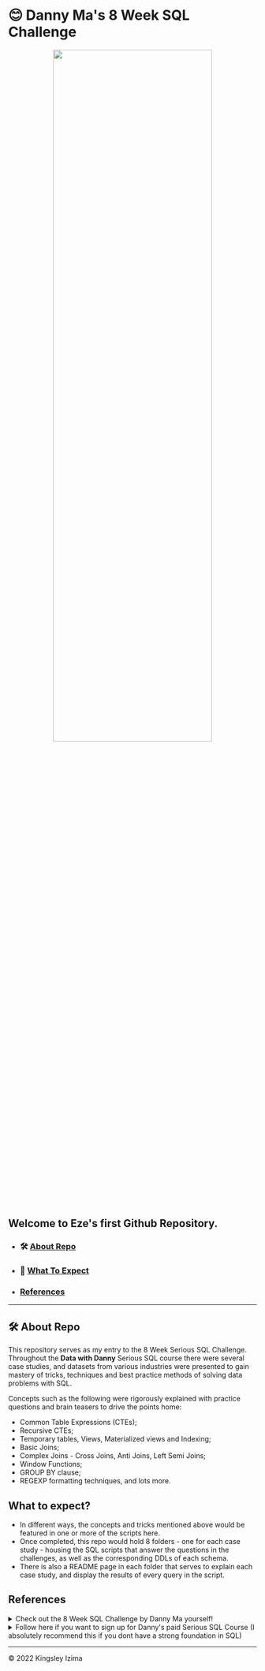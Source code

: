 # 😊 Danny Ma's 8 Week SQL Challenge

<p align="center">

<img src="https://user-images.githubusercontent.com/60517587/176776889-f5249add-90e1-4f7b-8c2d-02bd9408844d.gif" width=80% height=60% />

## Welcome to Eze's first Github Repository.

* ### 🛠️ [About Repo](https://github.com/kayazay/8-Week-SQL-Challenge/edit/main/README.md#%EF%B8%8F-about-repo)
* ### 📂 [What To Expect](https://github.com/kayazay/8-Week-SQL-Challenge/edit/main/README.md#what-to-expect)
* ### [References](https://github.com/kayazay/8-Week-SQL-Challenge/edit/main/README.md#references)
  
---

## 🛠️ About Repo

This repository serves as my entry to the 8 Week Serious SQL Challenge.
Throughout the **Data with Danny** Serious SQL course there were several case studies, and datasets from various industries were presented to gain mastery of tricks, techniques and best practice methods of solving data problems with SQL.

Concepts such as the following were rigorously explained with practice questions and brain teasers to drive the points home:

* Common Table Expressions (CTEs);
* Recursive CTEs;
* Temporary tables, Views, Materialized views and Indexing;
* Basic Joins;
* Complex Joins - Cross Joins, Anti Joins, Left Semi Joins;
* Window Functions;
* GROUP BY clause;
* REGEXP formatting techniques, and lots more.

## What to expect? 
* In different ways, the concepts and tricks mentioned above would be featured in one or more of the scripts here.
* Once completed, this repo would hold 8 folders - one for each case study - housing the SQL scripts that answer the questions in the challenges, as well as the corresponding DDLs of each schema.
* There is also a README page in each folder that serves to explain each case study, and display the results of every query in the script.


## References
<details>
<summary>
Check out the 8 Week SQL Challenge by Danny Ma yourself!
</summary>
https://8weeksqlchallenge.com/getting-started/
</details>


<details>
<summary>
Follow here if you want to sign up for Danny's paid Serious SQL Course (I absolutely recommend this if you dont have a strong foundation in SQL)
</summary>
https://www.datawithdanny.com/
</details>


---


<p>&copy; 2022 Kingsley Izima</p>
